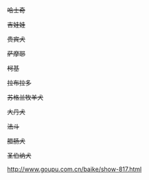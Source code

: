 ~~哈士奇~~

~~吉娃娃~~

~~贵宾犬~~

~~萨摩耶~~

~~柯基~~

~~拉布拉多~~

~~苏格兰牧羊犬~~

~~大丹犬~~

~~法斗~~

~~腊肠犬~~

~~圣伯纳犬~~

http://www.goupu.com.cn/baike/show-817.html





